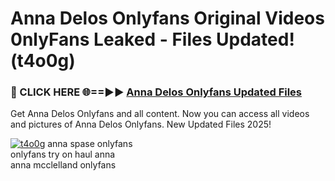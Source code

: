 # Anna Delos Onlyfans Original Videos 0nlyFans Leaked - Files Updated! (t4o0g)

<h3>🔴 CLICK HERE 🌐==►► <a href="https://tinyurl.com/x26r9saj" rel="nofollow">Anna Delos Onlyfans Updated Files</a></h3>

Get Anna Delos Onlyfans and all content. Now you can access all videos and pictures of Anna Delos Onlyfans. New Updated Files 2025!

[![t4o0g](https://i.imgur.com/LkgZPqh.gif)](https://tinyurl.com/x26r9saj)
anna spase onlyfans<br>
onlyfans try on haul anna<br>
anna mcclelland onlyfans